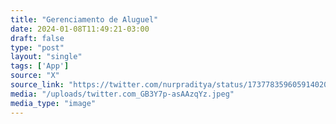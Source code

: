 ```yaml
---
title: "Gerenciamento de Aluguel"
date: 2024-01-08T11:49:21-03:00
draft: false
type: "post"
layout: "single"
tags: ['App']
source: "X"
source_link: "https://twitter.com/nurpraditya/status/1737783596059140204"
media: "/uploads/twitter.com_GB3Y7p-asAAzqYz.jpeg"
media_type: "image"
---
```


